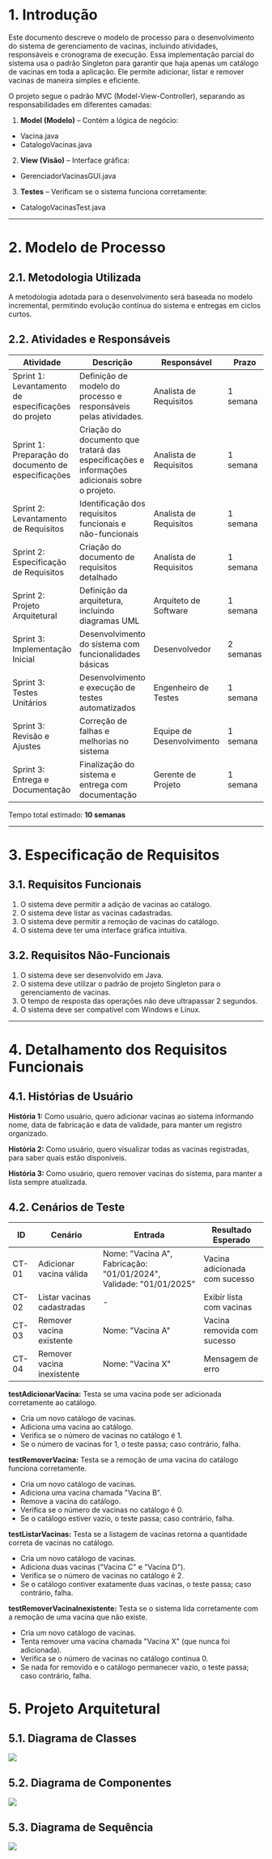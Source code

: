 # 1. Introdução
Este documento descreve o modelo de processo para o desenvolvimento do sistema de gerenciamento de vacinas, incluindo atividades, responsáveis e cronograma de execução.
Essa implementação parcial do sistema usa o padrão Singleton para garantir que haja apenas um catálogo de vacinas em toda a aplicação. Ele permite adicionar, listar e remover vacinas de maneira simples e eficiente.

O projeto segue o padrão MVC (Model-View-Controller), separando as responsabilidades em diferentes camadas:
1. **Model (Modelo)** – Contém a lógica de negócio:
- Vacina.java
- CatalogoVacinas.java

2. **View (Visão)** – Interface gráfica:
- GerenciadorVacinasGUI.java

3. **Testes** – Verificam se o sistema funciona corretamente:
- CatalogoVacinasTest.java

---

# 2. Modelo de Processo

## 2.1. Metodologia Utilizada
A metodologia adotada para o desenvolvimento será baseada no modelo incremental, permitindo evolução contínua do sistema e entregas em ciclos curtos.

## 2.2. Atividades e Responsáveis
| Atividade                                           | Descrição                                                                                     | Responsável               | Prazo     |
|-----------------------------------------------------|-----------------------------------------------------------------------------------------------|---------------------------|-----------|
| Sprint 1: Levantamento de especificações do projeto | Definição de modelo do processo e responsáveis pelas atividades.                              | Analista de Requisitos    | 1 semana  |
| Sprint 1: Preparação do documento de especificações | Criação do documento que tratará das especificações e informações adicionais sobre o projeto. | Analista de Requisitos    | 1 semana  |
| Sprint 2: Levantamento de Requisitos                | Identificação dos requisitos funcionais e não-funcionais                                      | Analista de Requisitos    | 1 semana  |
| Sprint 2: Especificação de Requisitos               | Criação do documento de requisitos detalhado                                                  | Analista de Requisitos    | 1 semana  |
| Sprint 2: Projeto Arquitetural                      | Definição da arquitetura, incluindo diagramas UML                                             | Arquiteto de Software     | 1 semana  |
| Sprint 3: Implementação Inicial                     | Desenvolvimento do sistema com funcionalidades básicas                                        | Desenvolvedor             | 2 semanas |
| Sprint 3: Testes Unitários                          | Desenvolvimento e execução de testes automatizados                                            | Engenheiro de Testes      | 1 semana  |
| Sprint 3: Revisão e Ajustes                         | Correção de falhas e melhorias no sistema                                                     | Equipe de Desenvolvimento | 1 semana  |
| Sprint 3: Entrega e Documentação                    | Finalização do sistema e entrega com documentação                                             | Gerente de Projeto        | 1 semana  |

Tempo total estimado: **10 semanas**

---

# 3. Especificação de Requisitos

## 3.1. Requisitos Funcionais
1. O sistema deve permitir a adição de vacinas ao catálogo.
2. O sistema deve listar as vacinas cadastradas.
3. O sistema deve permitir a remoção de vacinas do catálogo.
4. O sistema deve ter uma interface gráfica intuitiva.

## 3.2. Requisitos Não-Funcionais
1. O sistema deve ser desenvolvido em Java.
2. O sistema deve utilizar o padrão de projeto Singleton para o gerenciamento de vacinas.
3. O tempo de resposta das operações não deve ultrapassar 2 segundos.
4. O sistema deve ser compatível com Windows e Linux.

---

# 4. Detalhamento dos Requisitos Funcionais

## 4.1. Histórias de Usuário

**História 1:** Como usuário, quero adicionar vacinas ao sistema informando nome, data de fabricação e data de validade, para manter um registro organizado.

**História 2:** Como usuário, quero visualizar todas as vacinas registradas, para saber quais estão disponíveis.

**História 3:** Como usuário, quero remover vacinas do sistema, para manter a lista sempre atualizada.

## 4.2. Cenários de Teste

| ID | Cenário | Entrada | Resultado Esperado |
|----|---------|---------|-------------------|
| CT-01 | Adicionar vacina válida | Nome: "Vacina A", Fabricação: "01/01/2024", Validade: "01/01/2025" | Vacina adicionada com sucesso |
| CT-02 | Listar vacinas cadastradas | - | Exibir lista com vacinas |
| CT-03 | Remover vacina existente | Nome: "Vacina A" | Vacina removida com sucesso |
| CT-04 | Remover vacina inexistente | Nome: "Vacina X" | Mensagem de erro |

**testAdicionarVacina:** Testa se uma vacina pode ser adicionada corretamente ao catálogo.
- Cria um novo catálogo de vacinas.
- Adiciona uma vacina ao catálogo.
- Verifica se o número de vacinas no catálogo é 1.
- Se o número de vacinas for 1, o teste passa; caso contrário, falha.

**testRemoverVacina:** Testa se a remoção de uma vacina do catálogo funciona corretamente.
- Cria um novo catálogo de vacinas.
- Adiciona uma vacina chamada "Vacina B".
- Remove a vacina do catálogo.
- Verifica se o número de vacinas no catálogo é 0.
- Se o catálogo estiver vazio, o teste passa; caso contrário, falha.

**testListarVacinas:** Testa se a listagem de vacinas retorna a quantidade correta de vacinas no catálogo.
- Cria um novo catálogo de vacinas.
- Adiciona duas vacinas ("Vacina C" e "Vacina D").
- Verifica se o número de vacinas no catálogo é 2.
- Se o catálogo contiver exatamente duas vacinas, o teste passa; caso contrário, falha.

**testRemoverVacinaInexistente:** Testa se o sistema lida corretamente com a remoção de uma vacina que não existe.
- Cria um novo catálogo de vacinas.
- Tenta remover uma vacina chamada "Vacina X" (que nunca foi adicionada).
- Verifica se o número de vacinas no catálogo continua 0.
- Se nada for removido e o catálogo permanecer vazio, o teste passa; caso contrário, falha.

# 5. Projeto Arquitetural

## 5.1. Diagrama de Classes
![](src/main/resources/images/classes.jpg)

## 5.2. Diagrama de Componentes
![](src/main/resources/images/componentes.jpg)

## 5.3. Diagrama de Sequência
![](src/main/resources/images/sequencia.jpg)
